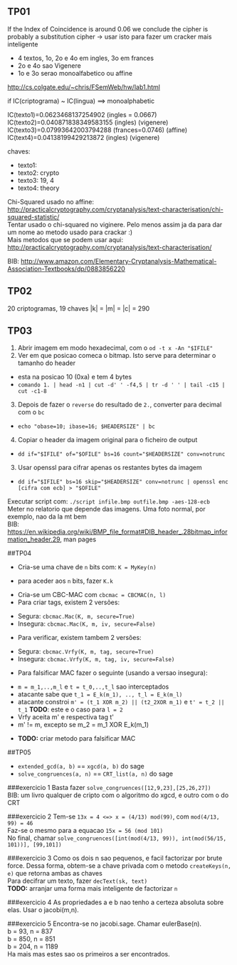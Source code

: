 ## TP01
If the Index of Coincidence is around 0.06 we conclude the cipher is probably a substitution cipher
 -> usar isto para fazer um cracker mais inteligente

* 4 textos, 1o, 2o e 4o em ingles, 3o em frances
* 2o e 4o sao Vigenere
* 1o e 3o serao monoalfabetico ou affine

http://cs.colgate.edu/~chris/FSemWeb/hw/lab1.html

if IC(criptograma) ~ IC(lingua) ==> monoalphabetic

IC(texto1)=0.0623468137254902 (ingles = 0.0667)
IC(texto2)=0.040871838349583155 (ingles) (vigenere)
IC(texto3)=0.07993642003794288 (frances=0.0746) (affine)
IC(text4)=0.04138199429213872 (ingles) (vigenere)

chaves:
 - texto1:
 - texto2: crypto
 - texto3: 19, 4
 - texto4: theory

Chi-Squared usado no affine: http://practicalcryptography.com/cryptanalysis/text-characterisation/chi-squared-statistic/ <br>
Tentar usado o chi-squared no viginere. Pelo menos assim ja da para dar um nome ao metodo usado para crackar :) <br>
Mais metodos que se podem usar aqui: http://practicalcryptography.com/cryptanalysis/text-characterisation/ <br>

BIB: http://www.amazon.com/Elementary-Cryptanalysis-Mathematical-Association-Textbooks/dp/0883856220

## TP02
20 criptogramas, 19 chaves
|k| = |m| = |c| = 290

## TP03
1. Abrir imagem em modo hexadecimal, com o `od -t x -An "$IFILE"`
2. Ver em que posicao comeca o bitmap. Isto serve para determinar o tamanho do header
 * esta na posicao 10 (0xa) e tem 4 bytes
 * `comando 1. | head -n1 | cut -d' ' -f4,5 | tr -d ' ' | tail -c15 | cut -c1-8`
3. Depois de fazer o `reverse` do resultado de `2.`, converter para decimal com o `bc`
 * `echo "obase=10; ibase=16; $HEADERSIZE" | bc`
4. Copiar o header da imagem original para o ficheiro de output
 * `dd if="$IFILE" of="$OFILE" bs=16 count="$HEADERSIZE" conv=notrunc`
3. Usar openssl para cifrar apenas os restantes bytes da imagem
 * `dd if="$IFILE" bs=16 skip="$HEADERSIZE" conv=notrunc | openssl enc [cifra com ecb] > "$OFILE"`

Executar script com: `./script infile.bmp outfile.bmp -aes-128-ecb`<br>
Meter no relatorio que depende das imagens. Uma foto normal, por exemplo, nao da la mt bem <br>
BIB: https://en.wikipedia.org/wiki/BMP_file_format#DIB_header_.28bitmap_information_header.29, man pages

##TP04
- Cria-se uma chave de `n` bits com: `K = MyKey(n)`
 * para aceder aos `n` bits, fazer `K.k`
- Cria-se um CBC-MAC com `cbcmac = CBCMAC(n, l)`
- Para criar tags, existem 2 versões:
 * Segura: `cbcmac.Mac(K, m, secure=True)`
 * Insegura: `cbcmac.Mac(K, m, iv, secure=False)`
- Para verificar, existem tambem 2 versões:
 * Segura: `cbcmac.Vrfy(K, m, tag, secure=True)`
 * Insegura: `cbcmac.Vrfy(K, m, tag, iv, secure=False)`
- Para falsificar MAC fazer o seguinte (usando a versao insegura):
 * `m = m_1,..,m_l` e `t = t_0,..,t_l` sao interceptados
 * atacante sabe que `t_1 = E_k(m_1), .., t_l = E_k(m_l)`
 * atacante constroi `m' = (t_1 XOR m_2) || (t2_2XOR m_1)` e `t' = t_2 || t_1` <b>TODO</b>: este e o caso para `l = 2`
 * Vrfy aceita m' e respectiva tag t'
 * m' != m, excepto se m_2 = m_1 XOR E_k(m_1)
- <b>TODO:</b> criar metodo para falsificar MAC<br>

##TP05
- `extended_gcd(a, b)` == `xgcd(a, b)` do sage
- `solve_congruences(a, n)` == `CRT_list(a, n)` do sage

###exercicio 1
Basta fazer `solve_congruences([12,9,23],[25,26,27])`<br>
BIB: um livro qualquer de cripto com o algoritmo do xgcd, e outro com o do CRT

###exercicio 2
Tem-se `13x = 4 <=> x = (4/13) mod(99)`, com `mod(4/13, 99) = 46`<br>
Faz-se o mesmo para a equacao `15x = 56 (mod 101)`<br>
No final, chamar `solve_congruences([int(mod(4/13, 99)), int(mod(56/15, 101))], [99,101])`<br>

###exercicio 3
Como os dois n sao pequenos, e facil factorizar por brute force. Dessa forma, obtem-se a chave privada com o metodo `createKeys(n, e)` que retorna ambas as chaves<br>
Para decifrar um texto, fazer `decText(sk, text)`<br>
<b>TODO:</b> arranjar uma forma mais inteligente de factorizar `n`

###exercicio 4
As propriedades a e b nao tenho a certeza absoluta sobre elas. Usar o jacobi(m,n).

###exercicio 5
Encontra-se no jacobi.sage. Chamar eulerBase(n).<br>
b = 93, n = 837<br>
b = 850, n = 851<br>
b = 204, n = 1189<br>
Ha mais mas estes sao os primeiros a ser encontrados.
